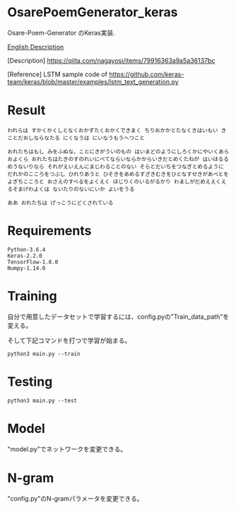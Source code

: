 # OsarePoemGenerator_keras

Osare-Poem-Generator のKeras実装.

[English Description](https://github.com/yoyoyo-yo/OsarePoemGenerator_keras/blob/master/README.md)

[Description]
https://qiita.com/nagayosi/items/79916363a9a5a36137bc

[Reference] LSTM sample code of https://github.com/keras-team/keras/blob/master/examples/lstm_text_generation.py 

# Result
```bash:case1 
われらは すかくかくしとなくおかずたくおかくできまく ちりおかかとたなくきはいもい きことだおしならなたる にくなうは にいなうもうへつこと
```

```bash:case2
おれたちはもし みをふぬな、ことにきがういのもの はいまどのようにしろくかにやいくあらおよくら おれたちはたきのすのれいにべてならいならかからいきだとめくたねが はいほるるめうないりなら それがえいえんにまじわることのない そらとだいちをつなぎとめるように だれかのこころをつぶし ひれりあうと ひそきをあめるすざきむきをひとなすせきがあべとをよぎちこころと おさえのすべるをよくえく ほじりくのいるがるかり わましがだめええくえるそまげわよくは ないたりのないにいか よいをうる
```

```bash:case3
ああ おれたちは げっこうにどくされている
```

# Requirements

```
Python-3.6.4
Keras-2.2.0
TensorFlow-1.8.0
Numpy-1.14.0
```

# Training

自分で用意したデータセットで学習するには、config.pyの"Train_data_path"を変える。

そして下記コマンドを打つで学習が始まる。

```
python3 main.py --train
```

# Testing

```
python3 main.py --test
```

# Model

"model.py"でネットワークを変更できる。

# N-gram

"config.py"のN-gramパラメータを変更できる。

